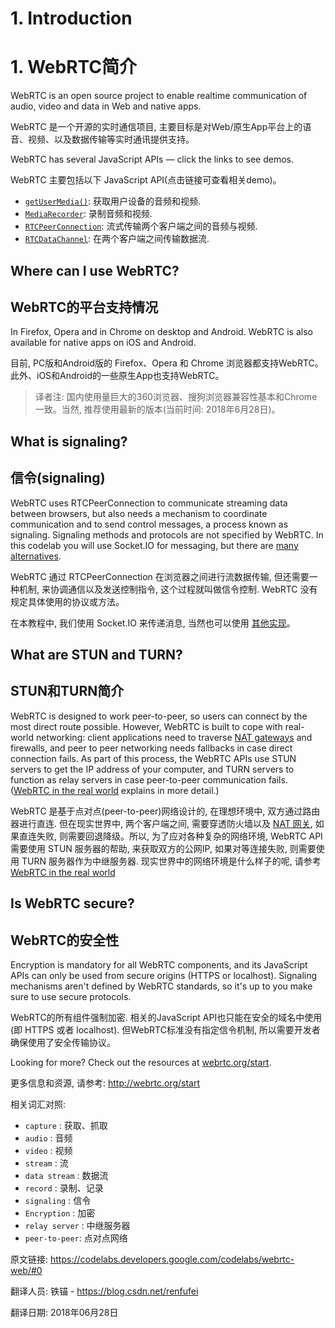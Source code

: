 # 1. Introduction

# 1. WebRTC简介

WebRTC is an open source project to enable realtime communication of audio, video and data in Web and native apps.

WebRTC 是一个开源的实时通信项目, 主要目标是对Web/原生App平台上的语音、视频、以及数据传输等实时通讯提供支持。

WebRTC has several JavaScript APIs — click the links to see demos.

WebRTC 主要包括以下 JavaScript API(点击链接可查看相关demo)。

*   [`getUserMedia()`](https://webrtc.github.io/samples/src/content/getusermedia/gum/): 获取用户设备的音频和视频.
*   [`MediaRecorder`](https://webrtc.github.io/samples/src/content/getusermedia/record/): 录制音频和视频.
*   [`RTCPeerConnection`](https://webrtc.github.io/samples/src/content/peerconnection/pc1/): 流式传输两个客户端之间的音频与视频.
*   [`RTCDataChannel`](https://webrtc.github.io/samples/src/content/datachannel/basic/): 在两个客户端之间传输数据流.


## Where can I use WebRTC?

## WebRTC的平台支持情况

In Firefox, Opera and in Chrome on desktop and Android. WebRTC is also available for native apps on iOS and Android.

目前, PC版和Android版的 Firefox、Opera 和 Chrome 浏览器都支持WebRTC。 此外、iOS和Android的一些原生App也支持WebRTC。

> 译者注: 国内使用量巨大的360浏览器、搜狗浏览器兼容性基本和Chrome一致。当然, 推荐使用最新的版本(当前时间: 2018年6月28日)。

## What is signaling?

## 信令(signaling)

WebRTC uses RTCPeerConnection to communicate streaming data between browsers, but also needs a mechanism to coordinate communication and to send control messages, a process known as signaling. Signaling methods and protocols are not specified by WebRTC. In this codelab you will use Socket.IO for messaging, but there are [many alternatives](https://github.com/muaz-khan/WebRTC-Experiment/blob/master/Signaling.md).

WebRTC 通过 RTCPeerConnection 在浏览器之间进行流数据传输, 但还需要一种机制, 来协调通信以及发送控制指令, 这个过程就叫做信令控制. WebRTC 没有规定具体使用的协议或方法。

在本教程中, 我们使用 Socket.IO 来传递消息, 当然也可以使用 [其他实现](https://github.com/muaz-khan/WebRTC-Experiment/blob/master/Signaling.md)。

## What are STUN and TURN?

## STUN和TURN简介

WebRTC is designed to work peer-to-peer, so users can connect by the most direct route possible. However, WebRTC is built to cope with real-world networking: client applications need to traverse [NAT gateways](http://en.wikipedia.org/wiki/NAT_traversal) and firewalls, and peer to peer networking needs fallbacks in case direct connection fails. As part of this process, the WebRTC APIs use STUN servers to get the IP address of your computer, and TURN servers to function as relay servers in case peer-to-peer communication fails. ([WebRTC in the real world](http://www.html5rocks.com/en/tutorials/webrtc/infrastructure/) explains in more detail.)

WebRTC 是基于点对点(peer-to-peer)网络设计的, 在理想环境中, 双方通过路由器进行直连. 但在现实世界中, 两个客户端之间, 需要穿透防火墙以及 [NAT 网关](http://en.wikipedia.org/wiki/NAT_traversal), 如果直连失败, 则需要回退降级。所以, 为了应对各种复杂的网络环境, WebRTC API 需要使用 STUN 服务器的帮助, 来获取双方的公网IP, 如果对等连接失败, 则需要使用 TURN 服务器作为中继服务器. 现实世界中的网络环境是什么样子的呢, 请参考 [WebRTC in the real world](http://www.html5rocks.com/en/tutorials/webrtc/infrastructure/)

## Is WebRTC secure?

## WebRTC的安全性

Encryption is mandatory for all WebRTC components, and its JavaScript APIs can only be used from secure origins (HTTPS or localhost). Signaling mechanisms aren't defined by WebRTC standards, so it's up to you make sure to use secure protocols.

WebRTC的所有组件强制加密. 相关的JavaScript API也只能在安全的域名中使用(即 HTTPS 或者 localhost). 但WebRTC标准没有指定信令机制, 所以需要开发者确保使用了安全传输协议。

Looking for more? Check out the resources at [webrtc.org/start](http://webrtc.org/start).

更多信息和资源, 请参考: <http://webrtc.org/start>


相关词汇对照:

- `capture` : 获取、抓取
- `audio` : 音频
- `video` : 视频
- `stream` : 流
- `data stream` : 数据流
- `record` : 录制、记录
- `signaling` : 信令
- `Encryption` : 加密
- `relay server` : 中继服务器
- `peer-to-peer`: 点对点网络


原文链接: <https://codelabs.developers.google.com/codelabs/webrtc-web/#0>

翻译人员: 铁锚 - <https://blog.csdn.net/renfufei>

翻译日期: 2018年06月28日

